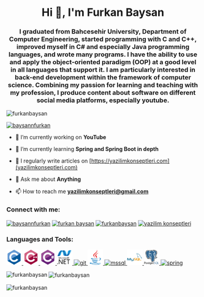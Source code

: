 <h1 align="center">Hi 👋, I'm Furkan Baysan</h1>
<h3 align="center">I graduated from Bahcesehir University, Department of Computer Engineering, started programming with C and C++, improved myself in C# and especially Java programming languages, and wrote many programs. I have the ability to use and apply the object-oriented paradigm (OOP) at a good level in all languages that support it. I am particularly interested in back-end development within the framework of computer science. Combining my passion for learning and teaching with my profession, I produce content about software on different social media platforms, especially youtube.</h3>

<p align="left"> <img src="https://komarev.com/ghpvc/?username=furkanbaysan&label=Profile%20views&color=0e75b6&style=flat" alt="furkanbaysan" /> </p>

<p align="left"> <a href="https://twitter.com/baysannfurkan" target="blank"><img src="https://img.shields.io/twitter/follow/baysannfurkan?logo=twitter&style=for-the-badge" alt="baysannfurkan" /></a> </p>

- 🔭 I’m currently working on **YouTube**

- 🌱 I’m currently learning **Spring and Spring Boot in depth**

- 📝 I regularly write articles on [https://yazilimkonseptleri.com](yazilimkonseptleri.com)

- 💬 Ask me about **Anything**

- 📫 How to reach me **yazilimkonseptleri@gmail.com**

<h3 align="left">Connect with me:</h3>
<p align="left">
<a href="https://twitter.com/baysannfurkan" target="blank"><img align="center" src="https://raw.githubusercontent.com/rahuldkjain/github-profile-readme-generator/master/src/images/icons/Social/twitter.svg" alt="baysannfurkan" height="30" width="40" /></a>
<a href="https://linkedin.com/in/furkan baysan" target="blank"><img align="center" src="https://raw.githubusercontent.com/rahuldkjain/github-profile-readme-generator/master/src/images/icons/Social/linked-in-alt.svg" alt="furkan baysan" height="30" width="40" /></a>
<a href="https://instagram.com/furkanbaysan" target="blank"><img align="center" src="https://raw.githubusercontent.com/rahuldkjain/github-profile-readme-generator/master/src/images/icons/Social/instagram.svg" alt="furkanbaysan" height="30" width="40" /></a>
<a href="https://www.youtube.com/c/yazilim konseptleri" target="blank"><img align="center" src="https://raw.githubusercontent.com/rahuldkjain/github-profile-readme-generator/master/src/images/icons/Social/youtube.svg" alt="yazilim konseptleri" height="30" width="40" /></a>
</p>

<h3 align="left">Languages and Tools:</h3>
<p align="left"> <a href="https://www.cprogramming.com/" target="_blank" rel="noreferrer"> <img src="https://raw.githubusercontent.com/devicons/devicon/master/icons/c/c-original.svg" alt="c" width="40" height="40"/> </a> <a href="https://www.w3schools.com/cpp/" target="_blank" rel="noreferrer"> <img src="https://raw.githubusercontent.com/devicons/devicon/master/icons/cplusplus/cplusplus-original.svg" alt="cplusplus" width="40" height="40"/> </a> <a href="https://www.w3schools.com/cs/" target="_blank" rel="noreferrer"> <img src="https://raw.githubusercontent.com/devicons/devicon/master/icons/csharp/csharp-original.svg" alt="csharp" width="40" height="40"/> </a> <a href="https://dotnet.microsoft.com/" target="_blank" rel="noreferrer"> <img src="https://raw.githubusercontent.com/devicons/devicon/master/icons/dot-net/dot-net-original-wordmark.svg" alt="dotnet" width="40" height="40"/> </a> <a href="https://git-scm.com/" target="_blank" rel="noreferrer"> <img src="https://www.vectorlogo.zone/logos/git-scm/git-scm-icon.svg" alt="git" width="40" height="40"/> </a> <a href="https://www.java.com" target="_blank" rel="noreferrer"> <img src="https://raw.githubusercontent.com/devicons/devicon/master/icons/java/java-original.svg" alt="java" width="40" height="40"/> </a> <a href="https://www.microsoft.com/en-us/sql-server" target="_blank" rel="noreferrer"> <img src="https://www.svgrepo.com/show/303229/microsoft-sql-server-logo.svg" alt="mssql" width="40" height="40"/> </a> <a href="https://www.mysql.com/" target="_blank" rel="noreferrer"> <img src="https://raw.githubusercontent.com/devicons/devicon/master/icons/mysql/mysql-original-wordmark.svg" alt="mysql" width="40" height="40"/> </a> <a href="https://www.postgresql.org" target="_blank" rel="noreferrer"> <img src="https://raw.githubusercontent.com/devicons/devicon/master/icons/postgresql/postgresql-original-wordmark.svg" alt="postgresql" width="40" height="40"/> </a> <a href="https://spring.io/" target="_blank" rel="noreferrer"> <img src="https://www.vectorlogo.zone/logos/springio/springio-icon.svg" alt="spring" width="40" height="40"/> </a> </p>

<p><img align="left" src="https://github-readme-stats.vercel.app/api/top-langs?username=furkanbaysan&show_icons=true&locale=en&layout=compact" alt="furkanbaysan" /></p>

<p>&nbsp;<img align="center" src="https://github-readme-stats.vercel.app/api?username=furkanbaysan&show_icons=true&locale=en" alt="furkanbaysan" /></p>

<p><img align="center" src="https://github-readme-streak-stats.herokuapp.com/?user=furkanbaysan&" alt="furkanbaysan" /></p>
